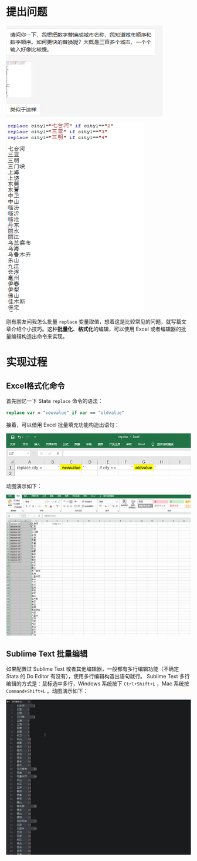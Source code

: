 # 提出问题

![](./image/1.png)

![](./image/1_1.png)

刚有朋友问我怎么批量 `replace` 变量取值，想着这是比较常见的问题，就写篇文章介绍个小技巧。这种**批量化**、**格式化**的编辑，可以使用 Excel 或者编辑器的批量编辑构造出命令来实现。

# 实现过程

## Excel格式化命令

首先回忆一下 Stata `replace` 命令的语法：

```Stata
replace var = "vewvalue" if var == "oldvalue"
```

接着，可以借用 Excel 批量填充功能构造出语句：

![](./image/2.png)

动图演示如下：

![](./image/3.gif)


## Sublime Text 批量编辑

如果配置过 Sublime Text 或者其他编辑器，一般都有多行编辑功能（不确定 Stata 的 Do Editor 有没有），使用多行编辑构造出语句就行。
Sublime Text 多行编辑的方式是：鼠标选中多行，Windows  系统按下 `Ctrl+Shift+L` ，Mac 系统按 `Command+Shift+L` 。动图演示如下：

![](./image/4.gif)


















